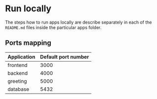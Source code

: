 # Run locally

The steps how to run apps locally are describe separately in each of the `README.md` files inside the particular apps folder.

## Ports mapping

| Application | Default port number |
| ----------- | ------------------- |
| frontend    | 3000                |
| backend     | 4000                |
| greeting    | 5000                |
| database    | 5432                |
